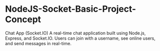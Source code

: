 # NodeJS-Socket-Basic-Project-Concept
 Chat App (Socket.IO) A real-time chat application built using Node.js, Express, and Socket.IO. Users can join with a username, see online users, and send messages in real-time.
